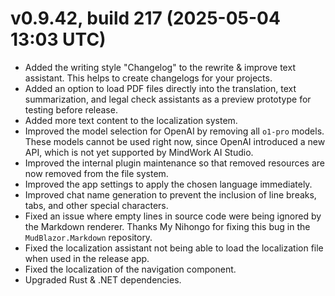 # v0.9.42, build 217 (2025-05-04 13:03 UTC)
- Added the writing style "Changelog" to the rewrite & improve text assistant. This helps to create changelogs for your projects.
- Added an option to load PDF files directly into the translation, text summarization, and legal check assistants as a preview prototype for testing before release.
- Added more text content to the localization system.
- Improved the model selection for OpenAI by removing all `o1-pro` models. These models cannot be used right now, since OpenAI introduced a new API, which is not yet supported by MindWork AI Studio.
- Improved the internal plugin maintenance so that removed resources are now removed from the file system.
- Improved the app settings to apply the chosen language immediately.
- Improved chat name generation to prevent the inclusion of line breaks, tabs, and other special characters.
- Fixed an issue where empty lines in source code were being ignored by the Markdown renderer. Thanks My Nihongo for fixing this bug in the `MudBlazor.Markdown` repository.
- Fixed the localization assistant not being able to load the localization file when used in the release app.
- Fixed the localization of the navigation component.
- Upgraded Rust & .NET dependencies.
